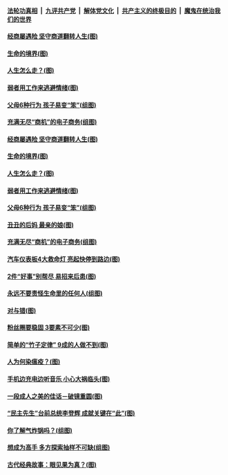

####  [法轮功真相](../../../../basic/blob/master/README.md?t=09261403) &nbsp;|&nbsp; [九评共产党](../../../../9ping.md/blob/master/README.md?t=09261403) &nbsp;|&nbsp; [解体党文化](../../../../jtdwh.md/blob/master/README.md?t=09261403)  &nbsp;|&nbsp; [共产主义的终极目的](../../../../gczydzjmd.md/blob/master/README.md?t=09261403) &nbsp;|&nbsp; [魔鬼在统治我们的世界](../../../../mgztzwmdsj.md/blob/master/README.md?t=09261403) 

#### [经商屡遇险 坚守商道翻转人生(图)](../pages/p8/947125.md?t=09261403) 

#### [生命的境界(图)](../pages/p8/946950.md?t=09261403) 

#### [人生怎么走？(图)](../pages/p8/946310.md?t=09261403) 

#### [弱者用工作来逃避情绪(图)](../pages/p8/947237.md?t=09261403) 

#### [父母6种行为 孩子易变“笨”(组图)](../pages/p8/947152.md?t=09261403) 

#### [充满无尽“商机”的电子商务(组图)](../pages/p8/947120.md?t=09261403) 

#### [经商屡遇险 坚守商道翻转人生(图)](../pages/p8/947125.md?t=09261403) 

#### [生命的境界(图)](../pages/p8/946950.md?t=09261403) 

#### [人生怎么走？(图)](../pages/p8/946310.md?t=09261403) 

#### [弱者用工作来逃避情绪(图)](../pages/p8/947237.md?t=09261403) 

#### [父母6种行为 孩子易变“笨”(组图)](../pages/p8/947152.md?t=09261403) 

#### [丑丑的后妈 最亲的娘(图)](../pages/p8/946933.md?t=09261403) 

#### [充满无尽“商机”的电子商务(组图)](../pages/p8/947120.md?t=09261403) 

#### [汽车仪表板4大救命灯 亮起快停到路边(图)](../pages/p8/947104.md?t=09261403) 

#### [2件“好事”别帮尽 易招来后患(图)](../pages/p8/947023.md?t=09261403) 

#### [永远不要责怪生命里的任何人(组图)](../pages/p8/946481.md?t=09261403) 

#### [对与错(图)](../pages/p8/945710.md?t=09261403) 

#### [粉丝圈要稳固 3要素不可少(图)](../pages/p8/945896.md?t=09261403) 

#### [简单的“竹子定律” 9成的人做不到(图)](../pages/p8/946932.md?t=09261403) 

#### [人为何染瘟疫？(图)](../pages/p8/946464.md?t=09261403) 

#### [手机边充电边听音乐 小心大祸临头(图)](../pages/p8/946880.md?t=09261403) 

#### [一段成人之美的佳话－破镜重圆(图)](../pages/p8/946471.md?t=09261403) 

#### [“民主先生”台前总统李登辉 成就关键在“此”(图)](../pages/p8/946813.md?t=09261403) 

#### [你了解气炸锅吗？(组图)](../pages/p8/946717.md?t=09261403) 

#### [想成为高手 多方探索抽样不可缺(组图)](../pages/p8/945891.md?t=09261403) 

#### [古代经典故事：眼见果为真？(图)](../pages/p8/946791.md?t=09261403) 


